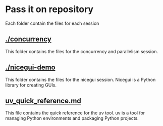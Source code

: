 # Pass it on repository
Each folder contain the files for each session


## [./concurrency](./concurrency)
This folder contains the files for the concurrency and parallelism session.

## [./nicegui-demo](./nicegui-demo)
This folder contains the files for the nicegui session.
Nicegui is a Python library for creating GUIs.

## [uv_quick_reference.md](./uv_quick_reference.md)
This file contains the quick reference for the uv tool.
uv is a tool for managing Python environments and packaging Python projects.
